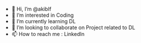 - 👋 Hi, I’m @akibIf
- 👀 I’m interested in Coding
- 🌱 I’m currently learning DL
- 💞️ I’m looking to collaborate on Project related to DL
- 📫 How to reach me : LinkedIn

<!---
akibIf/akibIf is a ✨ special ✨ repository because its `README.md` (this file) appears on your GitHub profile.
You can click the Preview link to take a look at your changes.
--->
